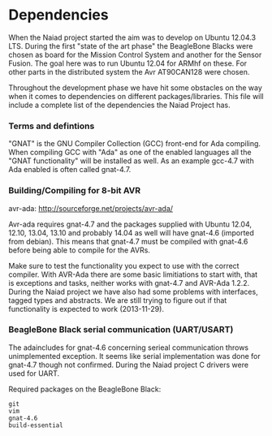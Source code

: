 Dependencies
============
When the Naiad project started the aim was to develop on Ubuntu 12.04.3 LTS.
During the first "state of the art phase" the BeagleBone Blacks were chosen as
board for the Mission Control System and another for the Sensor Fusion. The goal
here was to run Ubuntu 12.04 for ARMhf on these. For other parts in the
distributed system the Avr AT90CAN128 were chosen.

Throughout the development phase we have hit some obstacles on the way when it
comes to dependencies on different packages/libraries. This file will include
a complete list of the dependencies the Naiad Project has.

### Terms and defintions
"GNAT" is the GNU Compiler Collection (GCC) front-end for Ada compiling. When
compiling GCC with "Ada" as one of the enabled languages all the "GNAT
functionality" will be installed as well. As an example gcc-4.7 with Ada
enabled is often called gnat-4.7.

### Building/Compiling for 8-bit AVR
avr-ada: http://sourceforge.net/projects/avr-ada/

Avr-ada requires gnat-4.7 and the packages supplied with Ubuntu 12.04, 12.10,
13.04, 13.10 and probably 14.04 as well will have gnat-4.6 (imported from debian).
This means that gnat-4.7 must be compiled with gnat-4.6 before being able to
compile for the AVRs.

Make sure to test the functionality you expect to use with the correct compiler.
With AVR-Ada there are some basic limitiations to start with, that is exceptions
and tasks, neither works with gnat-4.7 and AVR-Ada 1.2.2. During the Naiad
project we have also had some problems with interfaces, tagged types and abstracts.
We are still trying to figure out if that functionality is expected to work
(2013-11-29).

### BeagleBone Black serial communication (UART/USART)
The adaincludes for gnat-4.6 concerning serieal communication throws unimplemented
exception. It seems like serial implementation was done for gnat-4.7 though
not confirmed. During the Naiad project C drivers were used for UART.

Required packages on the BeagleBone Black:

    git
    vim
    gnat-4.6
    build-essential
